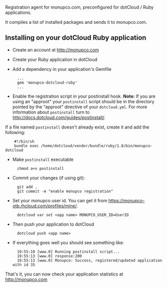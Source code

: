 Registration agent for monupco.com, preconfigured for dotCloud / Ruby
applications.

It compiles a list of installed packages and sends it to monupco.com.

Installing on your dotCloud Ruby application
-----------------------------------------------------

- Create an account at http://monupco.com

- Create your Ruby application in dotCloud

- Add a dependency in your application's Gemfile

        ...
        gem 'monupco-dotcloud-ruby'
        ...

- Enable the registration script in your postinstall hook. **Note:**
If you are using an "approot" your `postinstall` script should be in the 
directory pointed by the “approot” directive of your `dotcloud.yml`.
For more information about `postinstall` turn to 
http://docs.dotcloud.com/guides/postinstall/.

If a file named `postinstall` doesn't already exist, create it and add the following:

        #!/bin/sh
        bundle exec /home/dotcloud/vendor/bundle/ruby/1.8/bin/monupco-dotcloud

- Make `postinstall` executable

        chmod a+x postinstall

- Commit your changes (if using git):

        git add .
        git commit -m "enable monupco registration"

- Set your monupco user id. You can get it from https://monupco-otb.rhcloud.com/profiles/mine/.

        dotcloud var set <app name> MONUPCO_USER_ID=UserID

- Then push your application to dotCloud

        dotcloud push <app name>

- If everything goes well you should see something like:

        19:55:10 [www.0] Running postinstall script...
        19:55:13 [www.0] response:200
        19:55:13 [www.0] Monupco: Success, registered/updated application with id 35

That's it, you can now check your application statistics at http://monupco.com
